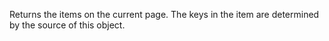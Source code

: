 Returns the items on the current page. The keys in the item are determined by the source of this object.